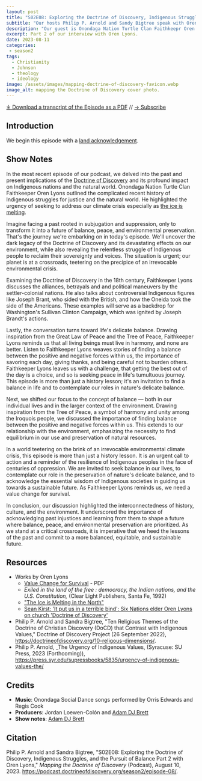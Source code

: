 ```yaml
---
layout: post
title: "S02E08: Exploring the Doctrine of Discovery, Indigenous Struggles, and the Pursuit of Balance Part 2 with Oren Lyons"
subtitle: "Our hosts Philip P. Arnold and Sandy Bigtree speak with Oren Lyons"
description: "Our guest is Onondaga Nation Turtle Clan Faithkeepr Oren Lyons."
excerpt: Part 2 of our interview with Oren Lyons.
date: 2023-08-11
categories: 
 - season2
tags: 
  - Christianity
  - Johnson
  - theology
  - ideology
image: /assets/images/mapping-doctrine-of-discovery-favicon.webp
image_alt: mapping the Doctrine of Discovery cover photo.
---
```


<div id="buzzsprout-player-13285222"></div><script src="https://www.buzzsprout.com/1926214/13285222-s02e08-exploring-the-doctrine-of-discovery-indigenous-struggles-and-the-pursuit-of-balance-part-2-with-oren-lyons.js?container_id=buzzsprout-player-13285222&player=small" type="text/javascript" charset="utf-8"></script>

[⤓ Download a transcript of the Episode as a PDF](/assets/pdfs/S02E08-Exploring-Doctrine-of-Discovery-Indigenous-Struggles-Pursuit-of-Balance-Part-2-TRANSCRIPT.pdf) // [→ Subscribe](/subscribe/)

## Introduction
We begin this episode with a [land acknowledgement](https://podcast.doctrineofdiscovery.org/land/).

## Show Notes

In the most recent episode of our podcast, we delved into the past and present implications of the [Doctrine of Discovery](https://doctrineofdiscovery.org/what-is-the-doctrine-of-discovery/) and its profound impact on Indigenous nations and the natural world. Onondaga Nation Turtle Clan Faithkeeper Oren Lyons outlined the complicated recent history of Indigenous struggles for justice and the natural world. He highlighted the urgency of seeking to address our climate crisis especially as [the ice is melting](https://www.peacecouncil.net/NOON/articles/pnl732icemelting.html).

Imagine facing a past rooted in subjugation and suppression, only to transform it into a future of balance, peace, and environmental preservation. That's the journey we're embarking on in today's episode. We'll uncover the dark legacy of the Doctrine of Discovery and its devastating effects on our environment, while also revealing the relentless struggle of Indigenous people to reclaim their sovereignty and voices. The situation is urgent; our planet is at a crossroads, teetering on the precipice of an irrevocable environmental crisis.

Examining the Doctrine of Discovery in the 18th century, Faithkeeper Lyons discusses the alliances, betrayals and and political maneuvers by the settler-colonial nations. He also talks about controversial Indigenous figures like Joseph Brant, who sided with the British, and how the Oneida took the side of the Americans.  These examples will serve as a backdrop for  Washington's Sullivan Clinton Campaign, which was ignited by Joseph Brandt's actions. 

Lastly, the conversation turns toward life's delicate balance. Drawing inspiration from the Great Law of Peace and the Tree of Peace, Faithkeeper Lyons reminds us that all living beings must live in harmony, and none are better.  Listen to Faithkeeper Lyons weaves stories of finding a balance between the positive and negative forces within us, the importance of savoring each day, giving thanks, and being careful not to burden others. Faithkeeper Lyons leaves us with a challenge, that getting the best out of the day is a choice, and so is seeking peace in life's tumultuous journey. This episode is more than just a history lesson; it's an invitation to find a balance in life and to contemplate our roles in nature's delicate balance.

Next, we shifted our focus to the concept of balance &mdash; both in our individual lives and in the larger context of the environment. Drawing inspiration from the Tree of Peace, a symbol of harmony and unity among the Iroquois people, we discussed the importance of finding balance between the positive and negative forces within us. This extends to our relationship with the environment, emphasizing the necessity to find equilibrium in our use and preservation of natural resources.

In a world teetering on the brink of an irrevocable environmental climate crisis, this episode is more than just a history lesson. It is an urgent call to action and a reminder of the resilience of Indigenous peoples in the face of centuries of oppression. We are invited to seek balance in our lives, to contemplate our role in the preservation of nature's delicate balance, and to acknowledge the essential wisdom of Indigenous societies in guiding us towards a sustainable future. As Faithkeeper Lyons reminds us, we need a value change for survival.

In conclusion, our discussion highlighted the interconnectedness of history, culture, and the environment. It underscored the importance of acknowledging past injustices and learning from them to shape a future where balance, peace, and environmental preservation are prioritized. As we stand at a critical crossroads, it is imperative that we heed the lessons of the past and commit to a more balanced, equitable, and sustainable future.

## Resources
- Works by Oren Lyons
  - [Value Change for Survival](https://aila.ngo/wp-content/uploads/2023/02/Value_Change_for_Survival.pdf) - PDF
  - *Exiled in the land of the free : democracy, the Indian nations, and the U.S. Constitution,* (Clear Light Publishers, Santa Fe, 1992)
  - ["The Ice is Melting in the North"](https://www.peacecouncil.net/NOON/articles/pnl732icemelting.html)
  - [Sean Kirst: 'It put us in a terrible bind': Six Nations elder Oren Lyons on church 'Doctrine of Discovery'](https://buffalonews.com/news/local/oren-lyons-six-nations-doctrine-of-discovery-roman-catholic-church-pope-francis/article_27372d56-d090-11ed-9d2c-ebf7f3aec330.html)
- Philip P. Arnold and Sandra Bigtree, "Ten Religious Themes of the Doctrine of Christian Discovery (DoCD) that Contrast with Indigenous Values," Doctrine of Discovery Project (26 September 2022), <https://doctrineofdiscovery.org/10-religous-dimensions/>.
- Philip P. Arnold, _The Urgency of Indigenous Values, (Syracuse: SU Press, 2023 (Forthcoming)), <https://press.syr.edu/supressbooks/5835/urgency-of-indigenous-values-the/>

## Credits

- **Music**: Onondaga Social Dance songs performed by Orris Edwards and Regis Cook
- **Producers**: Jordan Loewen-Colón and [Adam DJ Brett](https://adamdjbrett.com)
- **Show notes**: [Adam DJ Brett](https://adamdjbrett.com)

## Citation

Philip P. Arnold and Sandra Bigtree, "S02E08: Exploring the Doctrine of Discovery, Indigenous Struggles, and the Pursuit of Balance Part 2 with Oren Lyons," _Mapping the Doctrine of Discovery_ (Podcast), August 10, 2023. <https://podcast.doctrineofdiscovery.org/season2/episode-08/>.

